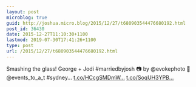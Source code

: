 ```yaml
---
layout: post
microblog: true
guid: http://joshua.micro.blog/2015/12/27/t680903544476680192.html
post_id: 36430
date: 2015-12-27T11:10:30+1100
lastmod: 2019-07-30T17:41:26+1100
type: post
url: /2015/12/27/t680903544476680192.html
---
```

Smashing the glass! George + Jodi #marriedbyjosh 📷 by @evokephoto 🎉 @events_to_a_t #sydney… [t.co/HCcgSMDmW...](https://t.co/HCcgSMDmWj) [t.co/SoqUH3YPB...](https://t.co/SoqUH3YPB2)
